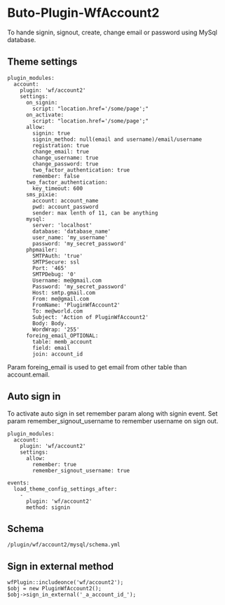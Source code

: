 # Buto-Plugin-WfAccount2
To hande signin, signout, create, change email or password using MySql database.

## Theme settings

```
plugin_modules:
  account:
    plugin: 'wf/account2'
    settings:
      on_signin:
        script: "location.href='/some/page';" 
      on_activate:
        script: "location.href='/some/page';"
      allow:
        signin: true
        signin_method: null(email and username)/email/username
        registration: true
        change_email: true
        change_username: true
        change_password: true
        two_factor_authentication: true
        remember: false
      two_factor_authentication:
        key_timeout: 600
      sms_pixie:
        account: account_name
        pwd: account_password
        sender: max lenth of 11, can be anything
      mysql:
        server: 'localhost'
        database: 'database_name'
        user_name: 'my_username'
        password: 'my_secret_password'
      phpmailer:
        SMTPAuth: 'true'
        SMTPSecure: ssl
        Port: '465'
        SMTPDebug: '0'
        Username: me@gmail.com
        Password: 'my_secret_password'
        Host: smtp.gmail.com
        From: me@gmail.com
        FromName: 'PluginWfAccount2'
        To: me@world.com
        Subject: 'Action of PluginWfAccount2'
        Body: Body.
        WordWrap: '255'
      foreing_email_OPTIONAL:
        table: memb_account
        field: email
        join: account_id
```

Param foreing_email is used to get email from other table than account.email.

## Auto sign in
To activate auto sign in set remember param along with signin event.
Set param remember_signout_username to remember username on sign out.

```
plugin_modules:
  account:
    plugin: 'wf/account2'
    settings:
      allow:
        remember: true
        remember_signout_username: true
```

```
events:
  load_theme_config_settings_after:
    -
      plugin: 'wf/account2'
      method: signin
```

## Schema

```
/plugin/wf/account2/mysql/schema.yml
```

## Sign in external method

```
wfPlugin::includeonce('wf/account2');
$obj = new PluginWfAccount2();
$obj->sign_in_external('_a_account_id_');
```



